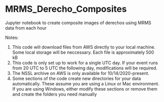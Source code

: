 # MRMS_Derecho_Composites
Jupyter notebook to create composite images of derechos using MRMS data from each hour

Notes:
1) This code will download files from AWS directly to your local machine. Some local storage will be neccessary. Each file is approximately 500 kB
2) This code is only set up to work for a single UTC day. If your event runs from 20 UTC to 5 UTC the following day, modifications will be required.
3) The NSSL archive on AWS is only available for 10/14/2020-present.
4) Some sections of the code create new directories for your data automatically. These assume you are using a Linux or Mac environment. If you are using Windows, either modify these sections or remove them and create the folders you need manually

